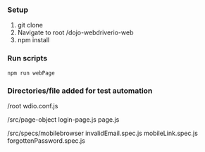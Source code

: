 ### Setup
1. git clone
2. Navigate to root /dojo-webdriverio-web
3. npm install

### Run scripts
`npm run webPage`

### Directories/file added for test automation
/root
wdio.conf.js

/src/page-object
login-page.js
page.js

/src/specs/mobilebrowser
invalidEmail.spec.js
mobileLink.spec.js
forgottenPassword.spec.js